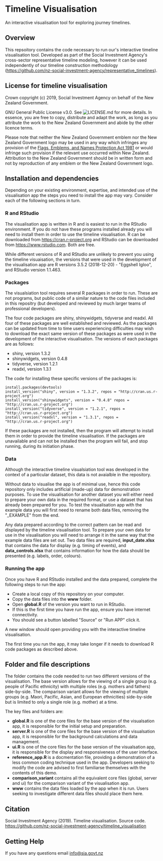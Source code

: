 # Timeline Visualisation

An interactive visualisation tool for exploring journey timelines.

## Overview

This repsoitory contains the code necessary to run our's interactive timeline visualisation tool. Developed as part of the Social Investment Agency's cross-sector representative timeline modeling, however it can be used independently of our timeline construction methodology (https://github.com/nz-social-investment-agency/representative_timelines).

## License for timeline visualisation

Crown copyright (c) 2019, Social Investment Agency on behalf of the New Zealand Government.

GNU General Public License v3.0. See ![LICENSE.md](https://github.com/nz-social-investment-agency/timeline_visualisation/blob/master/LICENSE) for more details. In essence, you are free to copy, distribute and adapt the work, as long as you attribute the work to the New Zealand Government and abide by the other licence terms.

Please note that neither the New Zealand Government emblem nor the New Zealand Government logo may be used in any way which infringes any provision of the [Flags, Emblems, and Names Protection Act 1981](http://www.legislation.govt.nz/act/public/1981/0047/latest/whole.html) or would infringe such provision if the relevant use occurred within New Zealand. Attribution to the New Zealand Government should be in written form and not by reproduction of any emblem or the New Zealand Government logo.

## Installation and dependencies

Depending on your existing environment, expertise, and intended use of the visualisation app the steps you need to install the app may vary. Consider each of the following sections in turn.

### R and RStudio

The visualisation app is written in R and is easiest to run in the RStudio environment. If you do not have these programs installed already you will need to install them in order to use the timeline visualisation. R can be downloaded from https://cran.r-project.org and RStudio can be downloaded from https://www.rstudio.com. Both are free.

While different versions of R and RStudio are unlikely to prevent you using the timeline visuaisation, the versions that were used in the development of the visualisation app are R versions 3.5.2 (2018-12-20) - "Eggshell Igloo", and RStudio version 1.1.463.

### Packages

The visualsiation tool requires several R packages in order to run. These are not programs, but public code of a similar nature to the code files included in this repositry (but developed and reviewed by much larger teams of professional developers).

The four code packages are shiny, shinywidgets, tidyverse and readxl. All four of these packages are well established and reviewed. As the packages can be updated from time to time users experiencing difficulties may wish to download the exact same version of these packages as were used in the development of the interactive visualisation. The versions of each packages are as follows:

 - shiny, version 1.3.2
 - shinywidgets, version 0.4.8
 - tidyverse, version 1.2.1
 - readxl, version 1.3.1

The code for installing these specific versions of the packages is:
```
install.packages(devtools)
install_version("shiny", version = "1.3.2", repos = "http://cran.us.r-project.org")
install_version("shinywidgets", version = "0.4.8" repos = "http://cran.us.r-project.org")
install_version("tidyverse", version = "1.2.1", repos = "http://cran.us.r-project.org")
install_version("readxl", version = "1.3.1", repos = "http://cran.us.r-project.org")
```

If these packages are not installed, then the program will attempt to install them in order to provide the timeline visualisation. If the packages are unavailable and can not be installed then the program will fail, and stop running, during its initiation phase.

### Data

Although the interactive timeline visualsiation tool was developed in the context of a particular dataset, this data is not avaialble in the repository.

Without data to visualise the app is of minimal use, hence this code repository only includes artificial (made-up) data for demonstration purposes. To use the visualisation for another dataset you will either need to prepare your own data in the required format, or use a dataset that has already been prepared for you. To test the visualisation app with the example data you will first need to rename both data files, removing the "\_EXAMPLE" from the end.

Any data prepared according to the correct pattern can be read and displayed by the timeline visualisation tool. To prepare your own data for use in the visualisation you will need to arrange it in the same way that the example data files are set out. Two data files are required, **input_date.xlsx** that contains the data for display (e.g. timing of events), and **data_controls.xlsx** that contains information for how the data should be presented (e.g. labels, order, colours).

### Running the app

Once you have R and RStudio installed and the data prepared, complete the following steps to run the app:

 - Create a local copy of this repository on your computer.
 - Copy the data files into the **www** folder.
 - Open **global.R** of the version you want to run in RStudio.
 - If this is the first time you have run the app, ensure you have internet connectivity.
 - You should see a button labelled "Source" or "Run APP" click it.

A new window should open providing you with the interactive timeline visualisation.

The first time you run the app, it may take longer if it needs to download R code packages as described above.

## Folder and file descriptions
The folder contains the code needed to run two different versions of the visualisation. The base version allows for the viewing of a single group (e.g. people of Pacific ethnicity) with multiple roles (e.g. mothers and fathers) side-by-side. The comparison variant allows for the viewing of multiple groups (e.g. Maori, Pacific, Asian, and European ethnicities) side-by-side but is limited to only a single role (e.g. mother) at a time.

The key files and folders are:

 - **global.R** is one of the core files for the base version of the visualsation app, it is responsible for the initial setup and preparation.
- **server.R** is one of the core files for the base version of the visualsation app, it is responsible for the background calculations and data management.
- **ui.R** is one of the core files for the base version of the visualsation app, it is responsible for the display and responsiveness of the user interface.
- **reference_app.R** is a docmentation file, providing a demonstration of a less common coding technique used in the app. Developers seeking to modify the code are advised to first familiarse themselves with the contents of this demo.
- **comparison_variant** contains all the equivalent core files (global, server and ui) for the comparison variant of the visualisation app.
- **www** contains the data files loaded by the app when it is run. Users seeking to investigate different data files should place them here.

## Citation

Social Investment Agency (2019). Timeline visualisation. Source code. https://github.com/nz-social-investment-agency/timeline_visualisation

## Getting Help
If you have any questions email info@sia.govt.nz
